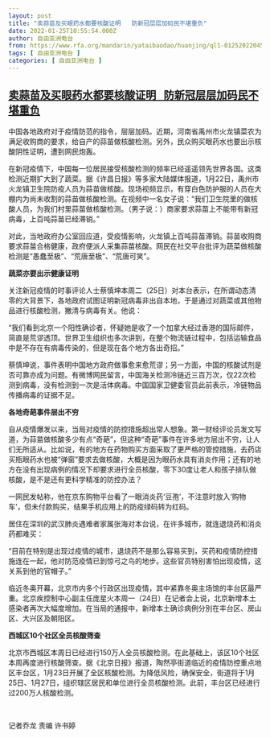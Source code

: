 ```yaml
---
layout: post
title: "卖蒜苗及买眼药水都要核酸证明   防新冠层层加码民不堪重负"
date: 2022-01-25T10:55:54.000Z
author: 自由亚洲电台
from: https://www.rfa.org/mandarin/yataibaodao/huanjing/ql1-01252022045821.html
tags: [ 自由亚洲电台 ]
categories: [ 自由亚洲电台 ]
---
```

<!--1643108154000-->
[卖蒜苗及买眼药水都要核酸证明   防新冠层层加码民不堪重负](https://www.rfa.org/mandarin/yataibaodao/huanjing/ql1-01252022045821.html)
------

<div>
<p>中国各地政府对于疫情防范的指令，层层加码。近期，河南省禹州市火龙镇菜农为满足收购商的要求，给自产的蒜苗做核酸检测。另外，民众购买眼药水也要出示核酸阴性证明，遭到网民炮轰。</p><p>在新冠疫情下，中国每一位居民接受核酸检测的频率已经遥遥领先世界各国。这类检测近期扩大到了蔬菜。据《许昌日报》等多家大陆媒体报道，1月22日，禹州市火龙镇卫生院防疫人员为蒜苗做核酸。现场视频显示，有穿白色防护服的人员在大棚内为尚未收割的蒜苗做核酸检测。在视频中一名女子说：“我们卫生院里的做核酸人员，为我们村里蒜苗做核酸检测。（男子说：）商家要求蒜苗上不能带有新冠病毒，上百吨蒜苗已经滞销。”</p><p>对此，当地政府办公室回应道，受疫情影响，火龙镇上百吨蒜苗滞销。蒜苗收购商要求蒜苗合格健康，政府便派人采集蒜苗核酸。网民在社交平台批评为蔬菜做核酸检测是“愚蠢至极”、“荒唐至极”、“荒唐可笑”。</p><p><strong>蔬菜亦要出示健康证明</strong></p><p>关注新冠疫情的时事评论人士蔡慎坤本周二（25日）对本台表示，在所谓动态清零的大背景下，各地政府试图证明新冠病毒非出自本地，于是通过对蔬菜或其他物品进行核酸检测，撇清与病毒有关。他说：</p><p>“我们看到北京一个阳性确诊者，怀疑她是收了一个加拿大经过香港的国际邮件，简直是荒谬透顶。世界卫生组织也多次讲到，在整个物流链过程中，包括运输食品中是不存在有病毒传染的，但是现在各个地方各出奇招。”  </p><p>蔡慎坤说，事件表明中国地方政府做事愈来愈荒谬；另一方面，中国的核酸试剂是否可靠亦成为问题。有微博网民留言，中国海关检测冷链近三百万次，仅22次检测到病毒，没有检测到一次是活体病毒。中国国家卫健委官员此前表示，冷链物品传播病毒的证据不足。</p><p><strong>各地奇葩事件层出不穷</strong></p><p>自从疫情爆发以来，当局对疫情的防控措施超出常人想象。第一财经评论员发文写道，为蒜苗做核酸多少有点“奇葩”，但这种“奇葩”事件在许多地方层出不穷，让人们无所适从。比如说，有的地方在药物购买方面采取了更严格的管控措施，去药店买瓶眼药水也被“弹窗”要求去做核酸，大概是因为眼药水具有消炎作用；还有的地方在没有出现病例的情况下却要求进行全员核酸，零下30度让老人和孩子排队做核酸，是不是还有更科学精准的防控办法？</p><p>一网民发帖称，他在京东购物平台看了一眼消炎药‘豆孢’，不注意时放入‘购物车’，但未付款购买，结果手机应用上的防疫绿码转为红码。</p><p>居住在深圳的武汉肺炎遇难者家属张海对本台说，在许多城市，就连退烧药和消炎药都难买：</p><p>“目前在特别是出现过疫情的城市，退烧药不是那么容易买到，买药和疫情防控措施连在一起，他对防范疫情已到惊弓之鸟的地步。这些官员特别害怕出现疫情，这关系到他的官帽子。”</p><p>临近冬奥开幕，北京市内多个行政区出现疫情，其中紧靠冬奥主场馆的丰台区最严重。北京疾控制中心副主任庞星火本周一（24日）在记者会上说，北京新增本土感染者再次大幅度增加。在当局的通报中，新增本土确诊病例分別在丰台区、房山区、大兴区及朝阳区。</p><p><strong>西城区</strong><strong>10</strong><strong>个社区全员核酸筛查</strong></p><p>北京市西城区本周日已经进行150万人全员核酸检测。在此基础上，该区10个社区本周再度进行核酸筛查。据《北京日报》报道，陶然亭街道临近的疫情防控重点地区丰台区，1月23日开展了全区核酸检测。为降低风险，确保安全，街道将于1月25日、1月27日，组织辖区居民和单位进行全员核酸检测。此前，丰台区已经进行过200万人核酸检测。</p><p> </p><p>记者乔龙 责编 许书婷</p>
</div>
